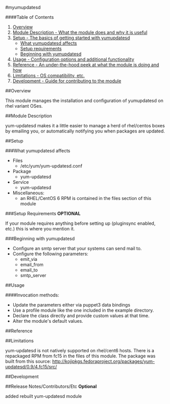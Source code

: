 #myumupdatesd

####Table of Contents

1. [Overview](#overview)
2. [Module Description - What the module does and why it is useful](#module-description)
3. [Setup - The basics of getting started with yumupdatesd](#setup)
    * [What yumupdatesd affects](#what-yumupdatesd-affects)
    * [Setup requirements](#setup-requirements)
    * [Beginning with yumupdatesd](#beginning-with-yumupdatesd)
4. [Usage - Configuration options and additional functionality](#usage)
5. [Reference - An under-the-hood peek at what the module is doing and how](#reference)
5. [Limitations - OS compatibility, etc.](#limitations)
6. [Development - Guide for contributing to the module](#development)

##Overview

This module manages the installation and configuration of yumupdatesd on rhel variant OSes.

##Module Description

yum-updatesd makes it a little easier to manage a herd of rhel/centos boxes by emailing you, or automatically notifying you when packages are updated.

##Setup

###What yumupdatesd affects

* Files
    * /etc/yum/yum-updatesd.conf
* Package
    * yum-updatesd
* Service
    * yum-updatesd
* Miscellaneous:
    * an RHEL/CentOS 6 RPM is contained in the files section of this module

###Setup Requirements **OPTIONAL**

If your module requires anything before setting up (pluginsync enabled, etc.) this is where you mention it.

###Beginning with yumupdatesd

* Configure an smtp server that your systems can send mail to.
* Configure the following parameters:
    * emit_via
    * email_from
    * email_to
    * smtp_server

##Usage

####Invocation methods:
* Update the parameters either via puppet3 data bindings
* Use a profile module like the one included in the example directory.
* Declare the class directly and provide custom values at that time.
* Alter the module's default values.

##Reference

##Limitations

yum-updatesd is not natively supported on rhel/cent6 hosts. There is a repackaged RPM from fc15 in the files of this module. The package was built from this source:
http://kojipkgs.fedoraproject.org/packages/yum-updatesd/0.9/4.fc15/src/

##Development



##Release Notes/Contributors/Etc **Optional**

added rebuilt yum-updatesd module

